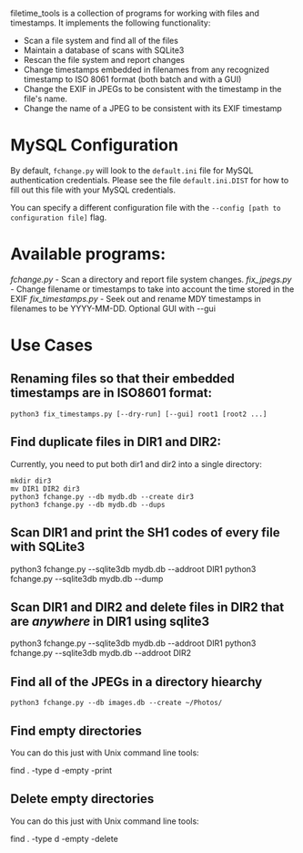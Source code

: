 filetime_tools is a collection of programs for working with files and timestamps. It implements the following functionality:

* Scan a file system and find all of the files
* Maintain a database of scans with SQLite3
* Rescan the file system and report changes
* Change timestamps embedded in filenames from any recognized timestamp to ISO 8061 format (both batch and with a GUI)
* Change the EXIF in JPEGs to be consistent with the timestamp in the file's name.
* Change the name of a JPEG to be consistent with its EXIF timestamp

# MySQL Configuration
By default, `fchange.py` will look to the `default.ini` file for MySQL authentication credentials. Please see the file `default.ini.DIST` for how to fill out this file with your MySQL credentials.

You can specify a different configuration file with the `--config [path to configuration file]` flag.

# Available programs:

_fchange.py_ - Scan a directory and report file system changes.
_fix_jpegs.py_ - Change filename or timestamps to take into account the time stored in the EXIF
_fix_timestamps.py_ - Seek out and rename MDY timestamps in filenames to be YYYY-MM-DD. Optional GUI with --gui

# Use Cases

## Renaming files so that their embedded timestamps are in ISO8601 format:

    python3 fix_timestamps.py [--dry-run] [--gui] root1 [root2 ...]

## Find duplicate files in DIR1 and DIR2:
Currently, you need to put both dir1 and dir2 into a single directory:

    mkdir dir3
    mv DIR1 DIR2 dir3
    python3 fchange.py --db mydb.db --create dir3
    python3 fchange.py --db mydb.db --dups

## Scan DIR1 and print the SH1 codes of every file with SQLite3
   python3 fchange.py --sqlite3db mydb.db --addroot DIR1
   python3 fchange.py --sqlite3db mydb.db --dump

## Scan DIR1 and DIR2 and delete files in DIR2 that are *anywhere* in DIR1 using sqlite3
   python3 fchange.py --sqlite3db mydb.db --addroot DIR1
   python3 fchange.py --sqlite3db mydb.db --addroot DIR2


## Find all of the JPEGs in a directory hiearchy

    python3 fchange.py --db images.db --create ~/Photos/         

## Find empty directories
You can do this just with Unix command line tools:

   find . -type d -empty -print

## Delete empty directories
You can do this just with Unix command line tools:

   find . -type d -empty -delete
